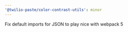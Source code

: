 ```yaml
---
'@twilio-paste/color-contrast-utils': minor
---
```


Fix default imports for JSON to play nice with webpack 5
